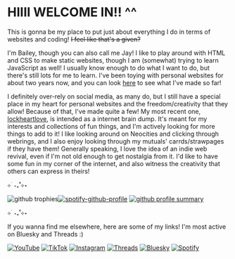 # HIIII WELCOME IN!! ^^
This is gonna be my place to put just about everything I do in terms of websites and coding! ~~I feel like that's a given?~~

I'm Bailey, though you can also call me Jay! I like to play around with HTML and CSS to make static websites, though I am (somewhat) trying to learn JavaScript as well! I usually know enough to do what I want to do, but there's still lots for me to learn. I've been toying with personal websites for about two years now, and you can look [here](https://baileylockheart.github.io) to see what I've made so far!

I definitely over-rely on social media, as many do, but I still have a special place in my heart for personal websites and the freedom/creativity that they allow! Because of that, I've made quite a few! My most recent one, [lockheartlove](https://lockheartlove.netlify.app), is intended as a internet brain dump. It's meant for my interests and collections of fun things, and I'm actively looking for more things to add to it! I like looking around on Neocities and clicking through webrings, and I also enjoy looking through my mutuals' carrds/strawpages if they have them! Generally speaking, I love the idea of an indie web revival, even if I'm not old enough to get nostalgia from it. I'd like to have some fun in my corner of the internet, and also witness the creativity that others can express in theirs!

⊹ ࣪ ˖₊˚⊹⋆


![github trophies](https://github-profile-trophy.vercel.app/?username=baileylockheart&theme=dracula&title=Commit,Repository,Experience&column=3)[![spotify-github-profile](https://spotify-github-profile.kittinanx.com/api/view?uid=svuk7vvdgdtfjj2sf6fqbqu4p&cover_image=true&theme=natemoo-re&show_offline=true&background_color=121212&interchange=false&bar_color=ff80c0&bar_color_cover=false)](https://spotify-github-profile.kittinanx.com/api/view?uid=svuk7vvdgdtfjj2sf6fqbqu4p&redirect=true)
[![github profile summary](http://github-profile-summary-cards.vercel.app/api/cards/profile-details?username=baileylockheart&theme=dracula)](https://github.com/vn7n24fzkq/github-profile-summary-cards?tab=readme-ov-file#profile-details-card)

⊹ ࣪ ˖₊˚⊹⋆

If you wanna find me elsewhere, here are some of my links! I'm most active on Bluesky and Threads :)

[![YouTube](https://img.shields.io/badge/YouTube-e63c3c?logo=YouTube&logoColor=f5f5f5)](https://www.youtube.com/@bailey_lockheart) [![TikTok](https://img.shields.io/badge/TikTok-40b9c2?logo=TikTok&logoColor=f5f5f5)](https://www.tiktok.com/@bailey_lockheart) [![Instagram](https://img.shields.io/badge/Instagram-ff30ac?logo=Instagram&logoColor=f5f5f5)](https://www.instagram.com/bailey_lockheart) [![Threads](https://img.shields.io/badge/Threads-373737?logo=Threads&logoColor=f5f5f5)](https://www.threads.net/@bailey_lockheart) [![Bluesky](https://img.shields.io/badge/Bluesky-0085ff?logo=Bluesky&logoColor=f5f5f5)](https://bsky.app/profile/lockheartlove143.bsky.social) [![Spotify](https://img.shields.io/badge/Spotify-32b85f?logo=Spotify&logoColor=f5f5f5)](https://open.spotify.com/artist/0gZWd2jEBp1DloD73xiL8L)
